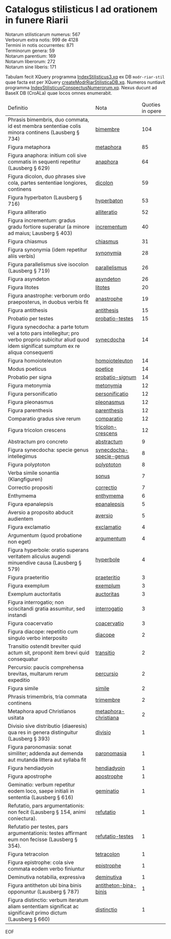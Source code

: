 # Catalogus stilisticus I ad orationem in funere Riarii

Notarum stilisticarum numerus: 567  
Verborum extra notis: 999 de 4128  
Termini in notis occurrentes: 871  
Terminorum genera: 59  
Notarum parentium: 169  
Notarum liberorum: 272  
Notarum sine liberis: 171

Tabulam fecit XQuery programma [IndexStilisticus3.xq](scripta/IndexStilisticus3.xq) ex DB `modr-riar-stil` quae facta est per XQuery [createModrRiarStilisticaDB.xq](scripta/createModrRiarStilisticaDB.xq). Numeros nuntiavit programma [IndexStilisticusConspectusNumerorum.xq](scripta/IndexStilisticusConspectusNumerorum.xq). Nexus ducunt ad BaseX DB (CroALa) quae locos omnes enumerabit.


<table>
  <thead>
    <tr>
      <td>Definitio</td>
      <td>Nota</td>
      <td>Quoties in opere</td>
    </tr>
  </thead>
<tbody>
<tr>
  <td>Phrasis bimembris, duo commata, id est membra sententiae colis minora continens (Lausberg § 734)</td>
  <td>
    <a href="https://croala.ffzg.hr/basex/nm-stil/terminus/bimembre">bimembre</a>
  </td>
  <td>104</td>
</tr>
<tr>
  <td>Figura metaphora</td>
  <td>
    <a href="https://croala.ffzg.hr/basex/nm-stil/terminus/metaphora">metaphora</a>
  </td>
  <td>85</td>
</tr>
<tr>
  <td>Figura anaphora: initium coli sive commatis in sequenti repetitur (Lausberg § 629)</td>
  <td>
    <a href="https://croala.ffzg.hr/basex/nm-stil/terminus/anaphora">anaphora</a>
  </td>
  <td>64</td>
</tr>
<tr>
  <td>Figura dicolon, duo phrases sive cola, partes sententiae longiores, continens</td>
  <td>
    <a href="https://croala.ffzg.hr/basex/nm-stil/terminus/dicolon">dicolon</a>
  </td>
  <td>59</td>
</tr>
<tr>
  <td>Figura hyperbaton (Lausberg § 716)</td>
  <td>
    <a href="https://croala.ffzg.hr/basex/nm-stil/terminus/hyperbaton">hyperbaton</a>
  </td>
  <td>53</td>
</tr>
<tr>
  <td>Figura alliteratio</td>
  <td>
    <a href="https://croala.ffzg.hr/basex/nm-stil/terminus/alliteratio">alliteratio</a>
  </td>
  <td>52</td>
</tr>
<tr>
  <td>Figura incrementum: gradus gradu fortiore superatur (a minore ad maius; Lausberg § 403)</td>
  <td>
    <a href="https://croala.ffzg.hr/basex/nm-stil/terminus/incrementum">incrementum</a>
  </td>
  <td>40</td>
</tr>
<tr>
  <td>Figura chiasmus</td>
  <td>
    <a href="https://croala.ffzg.hr/basex/nm-stil/terminus/chiasmus">chiasmus</a>
  </td>
  <td>31</td>
</tr>
<tr>
  <td>Figura synonymia (idem repetitur aliis verbis)</td>
  <td>
    <a href="https://croala.ffzg.hr/basex/nm-stil/terminus/synonymia">synonymia</a>
  </td>
  <td>28</td>
</tr>
<tr>
  <td>Figura parallelismus sive isocolon (Lausberg § 719)</td>
  <td>
    <a href="https://croala.ffzg.hr/basex/nm-stil/terminus/parallelismus">parallelismus</a>
  </td>
  <td>26</td>
</tr>
<tr>
  <td>Figura asyndeton</td>
  <td>
    <a href="https://croala.ffzg.hr/basex/nm-stil/terminus/asyndeton">asyndeton</a>
  </td>
  <td>26</td>
</tr>
<tr>
  <td>Figura litotes</td>
  <td>
    <a href="https://croala.ffzg.hr/basex/nm-stil/terminus/litotes">litotes</a>
  </td>
  <td>20</td>
</tr>
<tr>
  <td>Figura anastrophe: verborum ordo praeposterus, in duobus verbis fit</td>
  <td>
    <a href="https://croala.ffzg.hr/basex/nm-stil/terminus/anastrophe">anastrophe</a>
  </td>
  <td>19</td>
</tr>
<tr>
  <td>Figura antithesis</td>
  <td>
    <a href="https://croala.ffzg.hr/basex/nm-stil/terminus/antithesis">antithesis</a>
  </td>
  <td>15</td>
</tr>
<tr>
  <td>Probatio per testes</td>
  <td>
    <a href="https://croala.ffzg.hr/basex/nm-stil/terminus/probatio-testes">probatio-testes</a>
  </td>
  <td>15</td>
</tr>
<tr>
  <td>Figura synecdocha: a parte totum vel a toto pars intellegitur; pro verbo proprio subicitur aliud quod idem significat sumptum ex re aliqua consequenti</td>
  <td>
    <a href="https://croala.ffzg.hr/basex/nm-stil/terminus/synecdocha">synecdocha</a>
  </td>
  <td>14</td>
</tr>
<tr>
  <td>Figura homoioteleuton</td>
  <td>
    <a href="https://croala.ffzg.hr/basex/nm-stil/terminus/homoioteleuton">homoioteleuton</a>
  </td>
  <td>14</td>
</tr>
<tr>
  <td>Modus poeticus</td>
  <td>
    <a href="https://croala.ffzg.hr/basex/nm-stil/terminus/poetice">poetice</a>
  </td>
  <td>14</td>
</tr>
<tr>
  <td>Probatio per signa</td>
  <td>
    <a href="https://croala.ffzg.hr/basex/nm-stil/terminus/probatio-signum">probatio-signum</a>
  </td>
  <td>14</td>
</tr>
<tr>
  <td>Figura metonymia</td>
  <td>
    <a href="https://croala.ffzg.hr/basex/nm-stil/terminus/metonymia">metonymia</a>
  </td>
  <td>12</td>
</tr>
<tr>
  <td>Figura personificatio</td>
  <td>
    <a href="https://croala.ffzg.hr/basex/nm-stil/terminus/personificatio">personificatio</a>
  </td>
  <td>12</td>
</tr>
<tr>
  <td>Figura pleonasmus</td>
  <td>
    <a href="https://croala.ffzg.hr/basex/nm-stil/terminus/pleonasmus">pleonasmus</a>
  </td>
  <td>12</td>
</tr>
<tr>
  <td>Figura parenthesis</td>
  <td>
    <a href="https://croala.ffzg.hr/basex/nm-stil/terminus/parenthesis">parenthesis</a>
  </td>
  <td>12</td>
</tr>
<tr>
  <td>Comparatio gradus sive rerum</td>
  <td>
    <a href="https://croala.ffzg.hr/basex/nm-stil/terminus/comparatio">comparatio</a>
  </td>
  <td>12</td>
</tr>
<tr>
  <td>Figura tricolon crescens</td>
  <td>
    <a href="https://croala.ffzg.hr/basex/nm-stil/terminus/tricolon-crescens">tricolon-crescens</a>
  </td>
  <td>12</td>
</tr>
<tr>
  <td>Abstractum pro concreto</td>
  <td>
    <a href="https://croala.ffzg.hr/basex/nm-stil/terminus/abstractum">abstractum</a>
  </td>
  <td>9</td>
</tr>
<tr>
  <td>Figura synecdocha: specie genus intellegimus</td>
  <td>
    <a href="https://croala.ffzg.hr/basex/nm-stil/terminus/synecdocha-specie-genus">synecdocha-specie-genus</a>
  </td>
  <td>8</td>
</tr>
<tr>
  <td>Figura polyptoton</td>
  <td>
    <a href="https://croala.ffzg.hr/basex/nm-stil/terminus/polyptoton">polyptoton</a>
  </td>
  <td>8</td>
</tr>
<tr>
  <td>Verba simile sonantia (Klangfiguren)</td>
  <td>
    <a href="https://croala.ffzg.hr/basex/nm-stil/terminus/sonus">sonus</a>
  </td>
  <td>7</td>
</tr>
<tr>
  <td>Correctio propositi</td>
  <td>
    <a href="https://croala.ffzg.hr/basex/nm-stil/terminus/correctio">correctio</a>
  </td>
  <td>7</td>
</tr>
<tr>
  <td>Enthymema</td>
  <td>
    <a href="https://croala.ffzg.hr/basex/nm-stil/terminus/enthymema">enthymema</a>
  </td>
  <td>6</td>
</tr>
<tr>
  <td>Figura epanalepsis</td>
  <td>
    <a href="https://croala.ffzg.hr/basex/nm-stil/terminus/epanalepsis">epanalepsis</a>
  </td>
  <td>5</td>
</tr>
<tr>
  <td>Aversio a proposito abducit audientem</td>
  <td>
    <a href="https://croala.ffzg.hr/basex/nm-stil/terminus/aversio">aversio</a>
  </td>
  <td>5</td>
</tr>
<tr>
  <td>Figura exclamatio</td>
  <td>
    <a href="https://croala.ffzg.hr/basex/nm-stil/terminus/exclamatio">exclamatio</a>
  </td>
  <td>4</td>
</tr>
<tr>
  <td>Argumentum (quod probatione non eget)</td>
  <td>
    <a href="https://croala.ffzg.hr/basex/nm-stil/terminus/argumentum">argumentum</a>
  </td>
  <td>4</td>
</tr>
<tr>
  <td>Figura hyperbole: oratio superans veritatem alicuius augendi minuendive causa (Lausberg § 579)</td>
  <td>
    <a href="https://croala.ffzg.hr/basex/nm-stil/terminus/hyperbole">hyperbole</a>
  </td>
  <td>4</td>
</tr>
<tr>
  <td>Figura praeteritio</td>
  <td>
    <a href="https://croala.ffzg.hr/basex/nm-stil/terminus/praeteritio">praeteritio</a>
  </td>
  <td>3</td>
</tr>
<tr>
  <td>Figura exemplum</td>
  <td>
    <a href="https://croala.ffzg.hr/basex/nm-stil/terminus/exemplum">exemplum</a>
  </td>
  <td>3</td>
</tr>
<tr>
  <td>Exemplum auctoritatis</td>
  <td>
    <a href="https://croala.ffzg.hr/basex/nm-stil/terminus/auctoritas">auctoritas</a>
  </td>
  <td>3</td>
</tr>
<tr>
  <td>Figura interrogatio; non sciscitandi gratia assumitur, sed instandi</td>
  <td>
    <a href="https://croala.ffzg.hr/basex/nm-stil/terminus/interrogatio">interrogatio</a>
  </td>
  <td>3</td>
</tr>
<tr>
  <td>Figura coacervatio</td>
  <td>
    <a href="https://croala.ffzg.hr/basex/nm-stil/terminus/coacervatio">coacervatio</a>
  </td>
  <td>3</td>
</tr>
<tr>
  <td>Figura diacope: repetitio cum singulo verbo interposito</td>
  <td>
    <a href="https://croala.ffzg.hr/basex/nm-stil/terminus/diacope">diacope</a>
  </td>
  <td>2</td>
</tr>
<tr>
  <td>Transitio ostendit breviter quid actum sit, proponit item brevi quid consequatur</td>
  <td>
    <a href="https://croala.ffzg.hr/basex/nm-stil/terminus/transitio">transitio</a>
  </td>
  <td>2</td>
</tr>
<tr>
  <td>Percursio: paucis comprehensa brevitas, multarum rerum expeditio</td>
  <td>
    <a href="https://croala.ffzg.hr/basex/nm-stil/terminus/percursio">percursio</a>
  </td>
  <td>2</td>
</tr>
<tr>
  <td>Figura simile</td>
  <td>
    <a href="https://croala.ffzg.hr/basex/nm-stil/terminus/simile">simile</a>
  </td>
  <td>2</td>
</tr>
<tr>
  <td>Phrasis trimembris, tria commata continens</td>
  <td>
    <a href="https://croala.ffzg.hr/basex/nm-stil/terminus/trimembre">trimembre</a>
  </td>
  <td>2</td>
</tr>
<tr>
  <td>Metaphora apud Christianos usitata</td>
  <td>
    <a href="https://croala.ffzg.hr/basex/nm-stil/terminus/metaphora-christiana">metaphora-christiana</a>
  </td>
  <td>2</td>
</tr>
<tr>
  <td>Divisio sive distributio (diaeresis) qua res in genera distinguitur (Lausberg § 393)</td>
  <td>
    <a href="https://croala.ffzg.hr/basex/nm-stil/terminus/divisio">divisio</a>
  </td>
  <td>1</td>
</tr>
<tr>
  <td>Figura paronomasia: sonat similiter; addenda aut demenda aut mutanda littera aut syllaba fit</td>
  <td>
    <a href="https://croala.ffzg.hr/basex/nm-stil/terminus/paronomasia">paronomasia</a>
  </td>
  <td>1</td>
</tr>
<tr>
  <td>Figura hendiadyoin</td>
  <td>
    <a href="https://croala.ffzg.hr/basex/nm-stil/terminus/hendiadyoin">hendiadyoin</a>
  </td>
  <td>1</td>
</tr>
<tr>
  <td>Figura apostrophe</td>
  <td>
    <a href="https://croala.ffzg.hr/basex/nm-stil/terminus/apostrophe">apostrophe</a>
  </td>
  <td>1</td>
</tr>
<tr>
  <td>Geminatio: verbum repetitur eodem loco, saepe initiali in sententia (Lausberg § 616)</td>
  <td>
    <a href="https://croala.ffzg.hr/basex/nm-stil/terminus/geminatio">geminatio</a>
  </td>
  <td>1</td>
</tr>
<tr>
  <td>Refutatio, pars argumentationis: non fecit (Lausberg § 154, animi coniectura).</td>
  <td>
    <a href="https://croala.ffzg.hr/basex/nm-stil/terminus/refutatio">refutatio</a>
  </td>
  <td>1</td>
</tr>
<tr>
  <td>Refutatio per testes, pars argumentationis: testes affirmant eum non fecisse (Lausberg § 354).</td>
  <td>
    <a href="https://croala.ffzg.hr/basex/nm-stil/terminus/refutatio-testes">refutatio-testes</a>
  </td>
  <td>1</td>
</tr>
<tr>
  <td>Figura tetracolon</td>
  <td>
    <a href="https://croala.ffzg.hr/basex/nm-stil/terminus/tetracolon">tetracolon</a>
  </td>
  <td>1</td>
</tr>
<tr>
  <td>Figura epistrophe: cola sive commata eodem verbo finiuntur</td>
  <td>
    <a href="https://croala.ffzg.hr/basex/nm-stil/terminus/epistrophe">epistrophe</a>
  </td>
  <td>1</td>
</tr>
<tr>
  <td>Deminutiva notabilia, expressiva</td>
  <td>
    <a href="https://croala.ffzg.hr/basex/nm-stil/terminus/deminutiva">deminutiva</a>
  </td>
  <td>1</td>
</tr>
<tr>
  <td>Figura antitheton ubi bina binis opponuntur (Lausberg § 787)</td>
  <td>
    <a href="https://croala.ffzg.hr/basex/nm-stil/terminus/antitheton-bina-binis">antitheton-bina-binis</a>
  </td>
  <td>1</td>
</tr>
<tr>
  <td>Figura distinctio: verbum iteratum aliam sententiam significat ac significavit primo dictum (Lausberg § 660)</td>
  <td>
    <a href="https://croala.ffzg.hr/basex/nm-stil/terminus/distinctio">distinctio</a>
  </td>
  <td>1</td>
</tr>
</tbody>
    </table>

EOF

